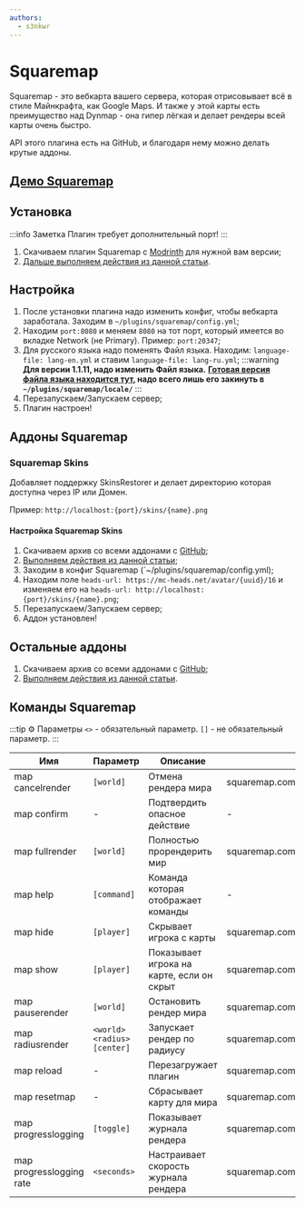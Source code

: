 ```yaml
---
authors: 
  - s3nkwr
---
```


# Squaremap

Squaremap - это вебкарта вашего сервера, которая отрисовывает всё в стиле Майнкрафта, как Google Maps.
И также у этой карты есть преимущество над Dynmap - она гипер лёгкая и делает рендеры всей карты очень быстро.

API этого плагина есть на GitHub, и благодаря нему можно делать крутые аддоны.

## [Демо Squaremap](https://squaremap-demo.jpenilla.xyz/)

## Установка

:::info Заметка
Плагин требует дополнительный порт!
:::

1. Скачиваем плагин Squaremap с [Modrinth](https://modrinth.com/plugin/squaremap) для нужной вам версии;
2. [Дальше выполняем действия из данной статьи](/minecraft/installplugins).

## Настройка

1. После установки плагина надо изменить конфиг, чтобы вебкарта заработала. Заходим в `~/plugins/squaremap/config.yml`;
2. Находим `port:8080` и меняем `8080` на тот порт, который имеется во вкладке Network (не Primary). Пример: `port:20347`;
3. Для русского языка надо поменять Файл языка. Находим: `language-file: lang-en.yml` и ставим `language-file: lang-ru.yml`;
   :::warning
   **Для версии 1.1.11, надо изменить Файл языка.** **[Готовая версия файла языка находится тут](https://minhaskamal.github.io/DownGit/#/home?url=https://github.com/jpenilla/squaremap/blob/master/common/src/main/resources/locale/lang-ru.yml), надо всего лишь его закинуть в `~/plugins/squaremap/locale/`**
   :::
4. Перезапускаем/Запускаем сервер;
5. Плагин настроен!

## Аддоны Squaremap

### Squaremap Skins

Добавляет поддержку SkinsRestorer и делает директорию которая доступна через IP или Домен.

Пример: `http://localhost:{port}/skins/{name}.png`

#### Настройка Squaremap Skins

1. Скачиваем архив со всеми аддонами с [GitHub](https://nightly.link/jpenilla/squaremap-addons/workflows/build/master/artifacts.zip);
2. [Выполняем действия из данной статьи](/minecraft/installplugins);
3. Заходим в конфиг Squaremap (`~/plugins/squaremap/config.yml);
4. Находим поле `heads-url: https://mc-heads.net/avatar/{uuid}/16` и изменяем его на `heads-url: http://localhost:{port}/skins/{name}.png`;
5. Перезапускаем/Запускаем сервер;
6. Аддон установлен!

## Остальные аддоны

1. Скачиваем архив со всеми аддонами с [GitHub](https://nightly.link/jpenilla/squaremap-addons/workflows/build/master/artifacts.zip);
2. [Выполняем действия из данной статьи](/minecraft/installplugins).

## Команды Squaremap

:::tip :gear: Параметры
`<>` - обязательный параметр.
`[]` - не обязательный параметр.
:::

| Имя | Параметр | Описание | Право |
| --- | -------- | -------- | ----- |
| map cancelrender | `[world]` | Отмена рендера мира | squaremap.command.cancelrender |
| map confirm | - | Подтвердить опасное действие  | - |
| map fullrender | `[world]` | Полностью прорендерить мир | squaremap.command.fullrender |
| map help | `[command]` | Команда которая отображает команды | - |
| map hide | `[player]` | Скрывает игрока с карты | squaremap.command.hide |
| map show | `[player]` | Показывает игрока на карте, если он скрыт | squaremap.command.show |
| map pauserender | `[world]` | Остановить рендер мира | squaremap.command.pauserender |
| map radiusrender | `<world> <radius> [center]` | Запускает рендер по радиусу | squaremap.command.radiusrender |
| map reload | - | Перезагружает плагин | squaremap.command.reload |
| map resetmap | - | Сбрасывает карту для мира | squaremap.command.resetmap |
| map progresslogging | `[toggle]` | Показывает журнала рендера | squaremap.command.progresslogging |
| map progresslogging rate | `<seconds>` | Настраивает скорость журнала рендера | squaremap.command.progresslogging |

